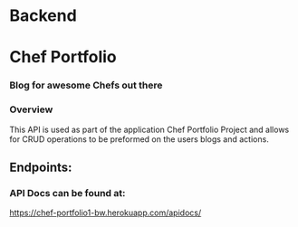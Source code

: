 # Backend

# Chef Portfolio

### Blog for awesome Chefs out there

### Overview

This API is used as part of the application Chef Portfolio Project and allows for CRUD operations to be preformed on the users blogs and actions.

## Endpoints:

### API Docs can be found at:

https://chef-portfolio1-bw.herokuapp.com/apidocs/
